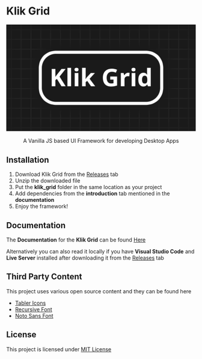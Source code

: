 # Klik Grid

![Klik Grid Hero Image](assets/images/klik_grid_thumbnail.png)

<p align="center">
    A Vanilla JS based UI Framework for developing Desktop Apps
<p>

## Installation

1. Download Klik Grid from the [Releases](https://github.com/ProjectKlik/Klik-Grid/releases) tab
2. Unzip the downloaded file
3. Put the **klik_grid** folder in the same location as your project
4. Add dependencies from the **introduction** tab mentioned in the **documentation**
5. Enjoy the framework!

## Documentation

The **Documentation** for the **Klik Grid** can be found [Here](https://projectklik.github.io/Klik-Grid/documentation/documentation.html)

Alternatively you can also read it locally if you have **Visual Studio Code** and **Live Server** installed after downloading it from the [Releases](https://github.com/ProjectKlik/Klik-Grid/releases) tab

## Third Party Content

This project uses various open source content and they can be found here

- [Tabler Icons](https://github.com/tabler/tabler-icons)
- [Recursive Font](https://fonts.google.com/specimen/Recursive)
- [Noto Sans Font](https://fonts.google.com/noto/specimen/Noto+Sans)

## License

This project is licensed under [MIT License](LICENSE)
